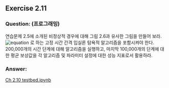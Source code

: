 ## Exercise 2.11

### Question: (프로그래밍)

연습문제 2.5에 소개된 비정상적 경우에 대해 그림 2.6과 유사한 그림을 만들어 보라. ![equation](https://latex.codecogs.com/svg.latex?\alpha=0.1) 로 하는 고정 시간 간격 입실론 탐욕적 알고리즘을 포함시켜야 한다. 200,000개의 시간 단계에 대해 알고리즘을 실행하고, 마지막 100,000개의 단계에 대한 평균 보상값을 각 알고리즘 및 파라미터 설정에 대한 성능 지표로서 활용하라.

### Answer:

[Ch 2.10 testbed.ipynb](./Chapter%202/Ch%202.10%20testbed.ipynb)